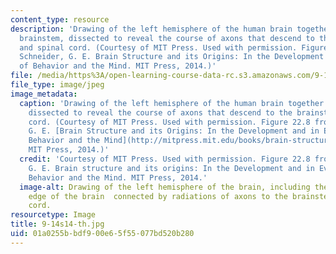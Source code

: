 ```yaml
---
content_type: resource
description: 'Drawing of the left hemisphere of the human brain together with the
  brainstem, dissected to reveal the course of axons that descend to the brainstem
  and spinal cord. (Courtesy of MIT Press. Used with permission. Figure 22.8 from
  Schneider, G. E. Brain Structure and its Origins: In the Development and in Evolution
  of Behavior and the Mind. MIT Press, 2014.)'
file: /media/https%3A/open-learning-course-data-rc.s3.amazonaws.com/9-14-brain-structure-and-its-origins-spring-2014/01a0255bbdf900e65f55077bd520b280_9-14s14-th.jpg
file_type: image/jpeg
image_metadata:
  caption: 'Drawing of the left hemisphere of the human brain together with the brainstem,
    dissected to reveal the course of axons that descend to the brainstem and spinal
    cord. (Courtesy of MIT Press. Used with permission. Figure 22.8 from Schneider,
    G. E. [Brain Structure and its Origins: In the Development and in Evolution of
    Behavior and the Mind](http://mitpress.mit.edu/books/brain-structure-and-its-origins).
    MIT Press, 2014.)'
  credit: 'Courtesy of MIT Press. Used with permission. Figure 22.8 from Schneider,
    G. E. Brain structure and its origins: In the Development and in Evolution of
    Behavior and the Mind. MIT Press, 2014.'
  image-alt: Drawing of the left hemisphere of the brain, including the outermost
    edge of the brain  connected by radiations of axons to the brainstem and spinal
    cord.
resourcetype: Image
title: 9-14s14-th.jpg
uid: 01a0255b-bdf9-00e6-5f55-077bd520b280
---
```


